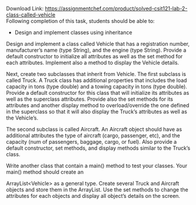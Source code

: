 Download Link: https://assignmentchef.com/product/solved-csit121-lab-2-class-called-vehicle
<br>
Following completion of this task, students should be able to:

<ul>

 <li>Design and implement classes using inheritance</li>

</ul>

Design and implement a class called Vehicle that has a registration number, manufacturer’s name (type String), and the engine (type String). Provide a default constructor to initialize all attributes as well as the set method for each attributes. Implement also a method to display the Vehicle details.

Next, create two subclasses that inherit from Vehicle. The first subclass is called Truck. A Truck class has additional properties that includes the load capacity in tons (type double) and a towing capacity in tons (type double). Provide a default constructor for this class that will initialize its attributes as well as the superclass attributes. Provide also the set methods for its attributes and another display method to overload/override the one defined in the superclass so that it will also display the Truck’s attributes as well as the Vehicle’s.

The second subclass is called Aircraft. An Aircraft object should have as additional attributes the type of aircraft (cargo, passenger, etc), and the capacity (num of passengers, baggage, cargo, or fuel). Also provide a default constructor, set methods, and display methods similar to the Truck’s class.

Write another class that contain a main() method to test your classes. Your main() method should create an

ArrayList&lt;Vehicle&gt; as a general type. Create several Truck and Aircraft objects and store them in the ArrayList. Use the set methods to change the attributes for each objects and display all object’s details on the screen.

<strong> </strong>

<strong> </strong>




<strong> </strong>


